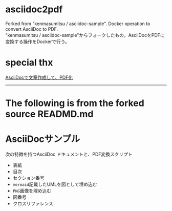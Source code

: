 # asciidoc2pdf
Forked from "kenmasumitsu / asciidoc-sample". Docker operation to convert AsciiDoc to PDF.  
"kenmasumitsu / asciidoc-sample"からフォークしたもの。AsciiDocをPDFに変換する操作をDockerで行う。  

# special thx
[AsciiDocで文章作成して、PDF化](https://qiita.com/kenma/items/0866cd0f658ec1c506ec)

---
# The following is from the forked source READMD.md

# AsciiDocサンプル

次の特徴を持つAsciiDoc ドキュメントと、PDF変換スクリプト

* 表紙
* 目次
* セクション番号
* `mermaid`記載したUMLを図として埋め込む
* `PNG`画像を埋め込む
* 図番号
* クロスリファレンス
